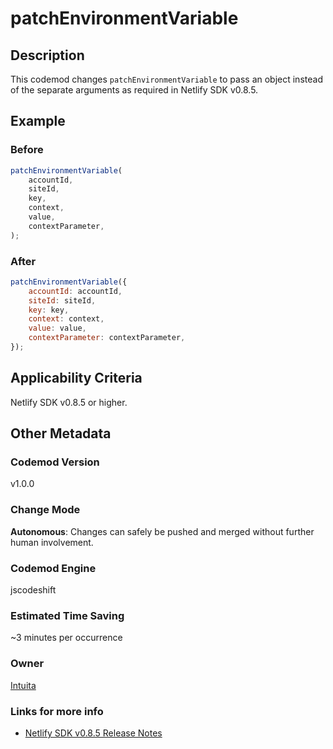 # patchEnvironmentVariable

## Description

This codemod changes `patchEnvironmentVariable` to pass an object instead of the separate arguments as required in Netlify SDK v0.8.5.

## Example

### Before

```jsx
patchEnvironmentVariable(
	accountId,
	siteId,
	key,
	context,
	value,
	contextParameter,
);
```

### After

```jsx
patchEnvironmentVariable({
	accountId: accountId,
	siteId: siteId,
	key: key,
	context: context,
	value: value,
	contextParameter: contextParameter,
});
```

## Applicability Criteria

Netlify SDK v0.8.5 or higher.

## Other Metadata

### Codemod Version

v1.0.0

### Change Mode

**Autonomous**: Changes can safely be pushed and merged without further human involvement.

### **Codemod Engine**

jscodeshift

### Estimated Time Saving

~3 minutes per occurrence

### Owner

[Intuita](https://github.com/intuita-inc)

### Links for more info

-   [Netlify SDK v0.8.5 Release Notes](https://sdk.netlify.com/release-notes/#085)
